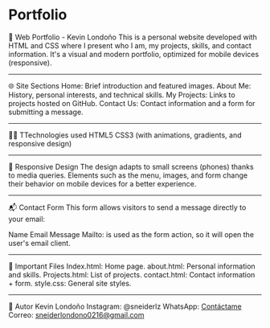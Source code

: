 # Portfolio

📁 Web Portfolio - Kevin Londoño
This is a personal website developed with HTML and CSS where I present who I am, my projects, skills, and contact information. It's a visual and modern portfolio, optimized for mobile devices (responsive).

---

🌐 Site Sections
Home: Brief introduction and featured images.
About Me: History, personal interests, and technical skills.
My Projects: Links to projects hosted on GitHub.
Contact Us: Contact information and a form for submitting a message.

---

🧑‍💻 TTechnologies used
HTML5
CSS3 (with animations, gradients, and responsive design)

---

📱 Responsive Design
The design adapts to small screens (phones) thanks to media queries. Elements such as the menu, images, and form change their behavior on mobile devices for a better experience.

---

📬 Contact Form
This form allows visitors to send a message directly to your email:

Name
Email
Message
Mailto: is used as the form action, so it will open the user's email client.

---

📄 Important Files
Index.html: Home page.
about.html: Personal information and skills.
Projects.html: List of projects.
contact.html: Contact information + form.
style.css: General site styles.

---

📌 Autor
Kevin Londoño
Instagram: @sneiderlz
WhatsApp: [Contáctame](https://wa.me/+573226486866)
Correo: sneiderlondono0216@gmail.com
